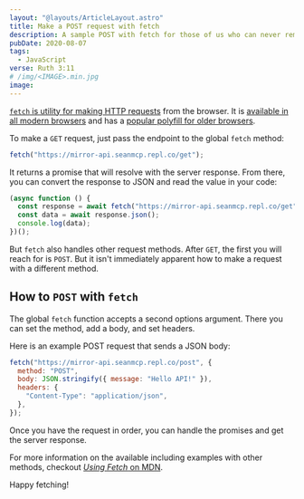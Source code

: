 ```yaml
---
layout: "@layouts/ArticleLayout.astro"
title: Make a POST request with fetch
description: A sample POST with fetch for those of us who can never remember how.
pubDate: 2020-08-07
tags:
  - JavaScript
verse: Ruth 3:11
# /img/<IMAGE>.min.jpg
image:
---
```


[`fetch` is utility for making HTTP requests](https://developer.mozilla.org/en-US/docs/Web/API/Fetch_API) from the browser. It is [available in all modern browsers](https://caniuse.com/#feat=fetch) and has a [popular polyfill for older browsers](https://github.com/github/fetch).

To make a `GET` request, just pass the endpoint to the global `fetch` method:

```js
fetch("https://mirror-api.seanmcp.repl.co/get");
```

It returns a promise that will resolve with the server response. From there, you can convert the response to JSON and read the value in your code:

```js
(async function () {
  const response = await fetch("https://mirror-api.seanmcp.repl.co/get");
  const data = await response.json();
  console.log(data);
})();
```

But `fetch` also handles other request methods. After `GET`, the first you will reach for is `POST`. But it isn't immediately apparent how to make a request with a different method.

## How to `POST` with `fetch`

The global `fetch` function accepts a second options argument. There you can set the method, add a body, and set headers.

Here is an example POST request that sends a JSON body:

```js
fetch("https://mirror-api.seanmcp.repl.co/post", {
  method: "POST",
  body: JSON.stringify({ message: "Hello API!" }),
  headers: {
    "Content-Type": "application/json",
  },
});
```

Once you have the request in order, you can handle the promises and get the server response.

For more information on the available including examples with other methods, checkout [_Using Fetch_ on MDN](https://developer.mozilla.org/en-US/docs/Web/API/Fetch_API/Using_Fetch).

Happy fetching!
